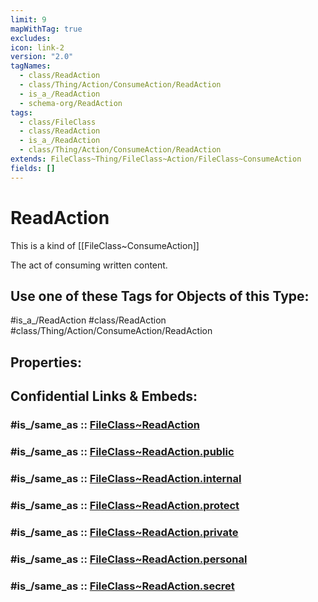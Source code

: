 ```yaml
---
limit: 9
mapWithTag: true
excludes: 
icon: link-2
version: "2.0"
tagNames:
  - class/ReadAction
  - class/Thing/Action/ConsumeAction/ReadAction
  - is_a_/ReadAction
  - schema-org/ReadAction
tags:
  - class/FileClass
  - class/ReadAction
  - is_a_/ReadAction
  - class/Thing/Action/ConsumeAction/ReadAction
extends: FileClass~Thing/FileClass~Action/FileClass~ConsumeAction
fields: []
---
```


# ReadAction
This is a kind of [[FileClass~ConsumeAction]]

The act of consuming written content.


## Use one of these Tags for Objects of this Type:

#is_a_/ReadAction
#class/ReadAction
#class/Thing/Action/ConsumeAction/ReadAction

## Properties:


## Confidential Links & Embeds: 

### #is_/same_as :: [FileClass~ReadAction](/_Standards/fileClass/FileClass~Thing/FileClass~Action/FileClass~ConsumeAction/FileClass~ReadAction.md) 

### #is_/same_as :: [FileClass~ReadAction.public](/_public/fileClass/FileClass~Thing/FileClass~Action/FileClass~ConsumeAction/FileClass~ReadAction.public.md) 

### #is_/same_as :: [FileClass~ReadAction.internal](/_internal/fileClass/FileClass~Thing/FileClass~Action/FileClass~ConsumeAction/FileClass~ReadAction.internal.md) 

### #is_/same_as :: [FileClass~ReadAction.protect](/_protect/fileClass/FileClass~Thing/FileClass~Action/FileClass~ConsumeAction/FileClass~ReadAction.protect.md) 

### #is_/same_as :: [FileClass~ReadAction.private](/_private/fileClass/FileClass~Thing/FileClass~Action/FileClass~ConsumeAction/FileClass~ReadAction.private.md) 

### #is_/same_as :: [FileClass~ReadAction.personal](/_personal/fileClass/FileClass~Thing/FileClass~Action/FileClass~ConsumeAction/FileClass~ReadAction.personal.md) 

### #is_/same_as :: [FileClass~ReadAction.secret](/_secret/fileClass/FileClass~Thing/FileClass~Action/FileClass~ConsumeAction/FileClass~ReadAction.secret.md)

